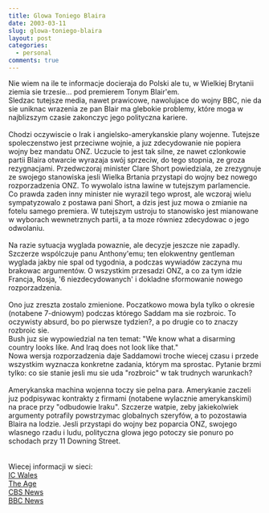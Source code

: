 ```yaml
---
title: Glowa Toniego Blaira
date: 2003-03-11
slug: glowa-toniego-blaira
layout: post
categories:
  - personal
comments: true
---
```


Nie wiem na ile te informacje docieraja do Polski ale tu, w Wielkiej Brytanii ziemia sie trzesie... pod premierem Tonym Blair'em.<br />Sledzac tutejsze media, nawet prawicowe, nawolujace do wojny BBC, nie da sie uniknac wrazenia ze pan Blair ma glebokie problemy, które moga w najblizszym czasie zakonczyc jego polityczna kariere.<br /> <br />Chodzi oczywiscie o Irak i angielsko-amerykanskie plany wojenne. Tutejsze spoleczenstwo jest przeciwne wojnie, a juz zdecydowanie nie popiera wojny bez mandatu ONZ. Uczucie to jest tak silne, ze nawet czlonkowie partii Blaira otwarcie wyrazaja swój sprzeciw, do tego stopnia, ze groza rezygnacjami. Przedwczoraj minister Clare Short powiedziala, ze zrezygnuje ze swojego stanowiska jesli Wielka Brtania przystapi do wojny bez nowego rozporzadzenia ONZ. To wywolalo istna lawine w tutejszym parlamencie. Co prawda zaden inny minister nie wyrazil tego wprost, ale wczoraj wielu sympatyzowalo z postawa pani Short, a dzis jest juz mowa o zmianie na fotelu samego premiera. W tutejszym ustroju to stanowisko jest mianowane w wyborach wewnetrznych partii, a ta moze równiez zdecydowac o jego odwolaniu.<br /> <br />Na razie sytuacja wyglada powaznie, ale decyzje jeszcze nie zapadly. Szczerze wspólczuje panu Anthony'emu; ten elokwentny gentleman wyglada jakby nie spal od tygodnia, a podczas wywiadów zaczyna mu brakowac argumentów. O wszystkim przesadzi ONZ, a co za tym idzie Francja, Rosja, '6 niezdecydowanych' i dokladne sformowanie nowego rozporzadzenia.<br /> <br />Ono juz zreszta zostalo zmienione. Poczatkowo mowa byla tylko o okresie (notabene 7-dniowym) podczas którego Saddam ma sie rozbroic. To oczywisty absurd, bo po pierwsze tydzien?, a po drugie co to znaczy rozbroic sie. <br />Bush juz sie wypowiedzial na ten temat: "We know what a disarming country looks like. And Iraq does not look like that."<br />Nowa wersja rozporzadzenia daje Saddamowi troche wiecej czasu i przede wszystkim wyznacza konkretne zadania, którym ma sprostac. Pytanie brzmi tylko: co sie stanie jesli mu sie uda "rozbroic" w tak trudnych warunkach?<br /> <br />Amerykanska machina wojenna toczy sie pelna para. Amerykanie zaczeli juz podpisywac kontrakty z firmami (notabene wylacznie amerykanskimi) na prace przy "odbudowie Iraku". Szczerze watpie, zeby jakiekolwiek argumenty potrafily powstrzymac globalnych szeryfów, a to pozostawia Blaira na lodzie. Jesli przystapi do wojny bez poparcia ONZ, swojego wlasnego rzadu i ludu, polityczna glowa jego potoczy sie ponuro po schodach przy 11 Downing Street.<br /> <br /><br />Wiecej informacji w sieci:<br /><A HREF="http://icwales.icnetwork.co.uk/0100news/0200wales/page.cfm?objectid=12717842&amp;method=full&amp;siteid=50082">IC Wales</A><br /><A HREF="http://www.theage.com.au/articles/2003/03/11/1047144973899.html">The Age</A><br /><A HREF="http://www.cbsnews.com/stories/2003/03/11/iraq/main543535.shtml">CBS News</A><br /><A HREF="http://news.bbc.co.uk/2/hi/middle_east/2840683.stm">BBC News</A><br />